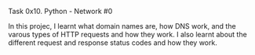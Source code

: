 Task 0x10. Python - Network #0

In this projec, I learnt what domain names are, how DNS work, and the varous types of HTTP requests and how they work. I also learnt about the different request and response status codes and how they work.


